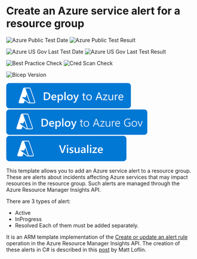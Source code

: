 # Create an Azure service alert for a resource group

![Azure Public Test Date](https://azurequickstartsservice.blob.core.windows.net/badges/quickstarts/microsoft.insights/insights-alertrules-servicehealth/PublicLastTestDate.svg)
![Azure Public Test Result](https://azurequickstartsservice.blob.core.windows.net/badges/quickstarts/microsoft.insights/insights-alertrules-servicehealth/PublicDeployment.svg)

![Azure US Gov Last Test Date](https://azurequickstartsservice.blob.core.windows.net/badges/quickstarts/microsoft.insights/insights-alertrules-servicehealth/FairfaxLastTestDate.svg)
![Azure US Gov Last Test Result](https://azurequickstartsservice.blob.core.windows.net/badges/quickstarts/microsoft.insights/insights-alertrules-servicehealth/FairfaxDeployment.svg)

![Best Practice Check](https://azurequickstartsservice.blob.core.windows.net/badges/quickstarts/microsoft.insights/insights-alertrules-servicehealth/BestPracticeResult.svg)
![Cred Scan Check](https://azurequickstartsservice.blob.core.windows.net/badges/quickstarts/microsoft.insights/insights-alertrules-servicehealth/CredScanResult.svg)

![Bicep Version](https://azurequickstartsservice.blob.core.windows.net/badges/quickstarts/microsoft.insights/insights-alertrules-servicehealth/BicepVersion.svg)

[![Deploy To Azure](https://raw.githubusercontent.com/Azure/azure-quickstart-templates/master/1-CONTRIBUTION-GUIDE/images/deploytoazure.svg?sanitize=true)](https://portal.azure.com/#create/Microsoft.Template/uri/https%3A%2F%2Fraw.githubusercontent.com%2FAzure%2Fazure-quickstart-templates%2Fmaster%2Fquickstarts%2Fmicrosoft.insights%2Finsights-alertrules-servicehealth%2Fazuredeploy.json)
[![Deploy To Azure US Gov](https://raw.githubusercontent.com/Azure/azure-quickstart-templates/master/1-CONTRIBUTION-GUIDE/images/deploytoazuregov.svg?sanitize=true)](https://portal.azure.us/#create/Microsoft.Template/uri/https%3A%2F%2Fraw.githubusercontent.com%2FAzure%2Fazure-quickstart-templates%2Fmaster%2Fquickstarts%2Fmicrosoft.insights%2Finsights-alertrules-servicehealth%2Fazuredeploy.json)
[![Visualize](https://raw.githubusercontent.com/Azure/azure-quickstart-templates/master/1-CONTRIBUTION-GUIDE/images/visualizebutton.svg?sanitize=true)](http://armviz.io/#/?load=https%3A%2F%2Fraw.githubusercontent.com%2FAzure%2Fazure-quickstart-templates%2Fmaster%2Fquickstarts%2Fmicrosoft.insights%2Finsights-alertrules-servicehealth%2Fazuredeploy.json)

This template allows you to add an Azure service alert to a resource group. These are alerts about incidents affecting Azure services that may impact resources in the resource group. Such alerts are managed through the Azure Resource Manager Insights API.

There are 3 types of alert:
* Active
* InProgress
* Resolved
Each of them must be added separately.

It is an ARM template implementation of the [Create or update an alert rule](https://msdn.microsoft.com/en-us/library/azure/dn933805.aspx) operation in the Azure Resource Manager Insights API. The creation of these alerts in C# is described in this [post](https://code.msdn.microsoft.com/How-To-Setup-Email-Alerts-c26cdc55) by Matt Loflin.
